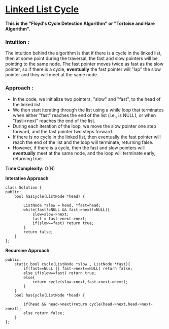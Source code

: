 # [Linked List Cycle](https://leetcode.com/problems/linked-list-cycle/) 

**This is the "Floyd's Cycle Detection Algorithm" or "Tortoise and Hare Algorithm".**
### Intuition :
The intuition behind the algorithm is that if there is a cycle in the linked list, 
then at some point during the traversal, the fast and slow pointers will be pointing to the same node.
The fast pointer moves twice as fast as the slow pointer, so if there is a cycle, **eventually** the fast pointer will "lap" the slow pointer and they will meet at the same node.

### Approach :
- In the code, we initialize two pointers, "slow" and "fast", to the head of the linked list. 
- We then start iterating through the list using a while loop that terminates when either "fast" reaches the end of the list (i.e., is NULL), or when "fast->next" reaches the end of the list. 
- During each iteration of the loop, we move the slow pointer one step forward, and the fast pointer two steps forward.
- If there is no cycle in the linked list, then eventually the fast pointer will reach the end of the list and the loop will terminate, returning false. 
- However, if there is a cycle, then the fast and slow pointers will **eventually** meet at the same node, and the loop will terminate early, returning true.

**Time Complexity:** O(N)

**Interative Approach**:
```
class Solution {
public:
    bool hasCycle(ListNode *head) {
        
        ListNode *slow = head, *fast=head;
        while(fast!=NULL && fast->next!=NULL){
            slow=slow->next;
            fast = fast->next->next;
            if(slow==fast) return true;
        }
        return false;
    }
};
```
**Recursive Approach**:
```
public:
    static bool cycle(ListNode *slow , ListNode *fast){
        if(fast==NULL || fast->next==NULL) return false;
        else if(slow==fast) return true;
        else{
            return cycle(slow->next,fast->next->next);
        }
    }
    bool hasCycle(ListNode *head) {
        
        if(head && head->next)return cycle(head->next,head->next->next);
        else return false;
    }
};
```
